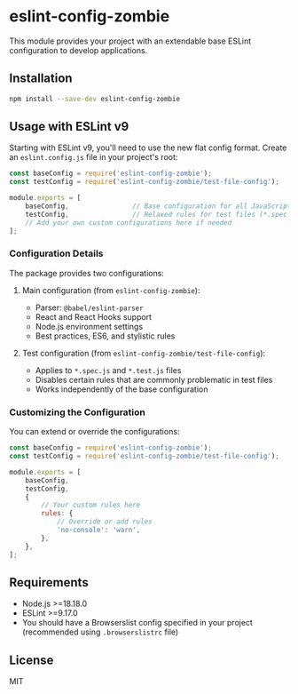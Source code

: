 # eslint-config-zombie

This module provides your project with an extendable base ESLint configuration to develop applications.

## Installation

```bash
npm install --save-dev eslint-config-zombie
```

## Usage with ESLint v9

Starting with ESLint v9, you'll need to use the new flat config format. Create an `eslint.config.js` file in your project's root:

```javascript
const baseConfig = require('eslint-config-zombie');
const testConfig = require('eslint-config-zombie/test-file-config');

module.exports = [
    baseConfig,                // Base configuration for all JavaScript files
    testConfig,                // Relaxed rules for test files (*.spec.js, *.test.js)
    // Add your own custom configurations here if needed
];
```

### Configuration Details

The package provides two configurations:

1. Main configuration (from `eslint-config-zombie`):
   - Parser: `@babel/eslint-parser`
   - React and React Hooks support
   - Node.js environment settings
   - Best practices, ES6, and stylistic rules

2. Test configuration (from `eslint-config-zombie/test-file-config`):
   - Applies to `*.spec.js` and `*.test.js` files
   - Disables certain rules that are commonly problematic in test files
   - Works independently of the base configuration

### Customizing the Configuration

You can extend or override the configurations:

```javascript
const baseConfig = require('eslint-config-zombie');
const testConfig = require('eslint-config-zombie/test-file-config');

module.exports = [
    baseConfig,
    testConfig,
    {
        // Your custom rules here
        rules: {
            // Override or add rules
            'no-console': 'warn',
        },
    },
];
```

## Requirements

- Node.js >=18.18.0
- ESLint >=9.17.0
- You should have a Browserslist config specified in your project (recommended using `.browserslistrc` file)

## License

MIT
